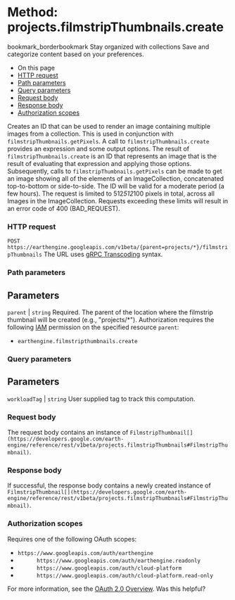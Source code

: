  
#  Method: projects.filmstripThumbnails.create 
bookmark_borderbookmark Stay organized with collections  Save and categorize content based on your preferences.
  * On this page
  * [HTTP request](https://developers.google.com/earth-engine/reference/rest/v1beta/projects.filmstripThumbnails/create#http-request)
  * [Path parameters](https://developers.google.com/earth-engine/reference/rest/v1beta/projects.filmstripThumbnails/create#path-parameters)
  * [Query parameters](https://developers.google.com/earth-engine/reference/rest/v1beta/projects.filmstripThumbnails/create#query-parameters)
  * [Request body](https://developers.google.com/earth-engine/reference/rest/v1beta/projects.filmstripThumbnails/create#request-body)
  * [Response body](https://developers.google.com/earth-engine/reference/rest/v1beta/projects.filmstripThumbnails/create#response-body)
  * [Authorization scopes](https://developers.google.com/earth-engine/reference/rest/v1beta/projects.filmstripThumbnails/create#authorization-scopes)


Creates an ID that can be used to render an image containing multiple images from a collection.
This is used in conjunction with `filmstripThumbnails.getPixels`. A call to `filmstripThumbnails.create` provides an expression and some output options. The result of `filmstripThumbnails.create` is an ID that represents an image that is the result of evaluating that expression and applying those options. Subsequently, calls to `filmstripThumbnails.getPixels` can be made to get an image showing all of the elements of an ImageCollection, concatenated top-to-bottom or side-to-side. The ID will be valid for a moderate period (a few hours).
The request is limited to 512*512*100 pixels in total, across all Images in the ImageCollection. Requests exceeding these limits will result in an error code of 400 (BAD_REQUEST).
### HTTP request
`POST https://earthengine.googleapis.com/v1beta/{parent=projects/*}/filmstripThumbnails`
The URL uses [gRPC Transcoding](https://google.aip.dev/127) syntax.
### Path parameters
Parameters  
---  
`parent` |  `string` Required. The parent of the location where the filmstrip thumbnail will be created (e.g., "projects/*"). Authorization requires the following [IAM](https://cloud.google.com/iam/docs/) permission on the specified resource `parent`:
  * `earthengine.filmstripthumbnails.create`

  
### Query parameters
Parameters  
---  
`workloadTag` |  `string` User supplied tag to track this computation.  
### Request body
The request body contains an instance of `FilmstripThumbnail[](https://developers.google.com/earth-engine/reference/rest/v1beta/projects.filmstripThumbnails#FilmstripThumbnail)`.
### Response body
If successful, the response body contains a newly created instance of `FilmstripThumbnail[](https://developers.google.com/earth-engine/reference/rest/v1beta/projects.filmstripThumbnails#FilmstripThumbnail)`.
### Authorization scopes
Requires one of the following OAuth scopes:
  * `https://www.googleapis.com/auth/earthengine`
  * `      https://www.googleapis.com/auth/earthengine.readonly`
  * `      https://www.googleapis.com/auth/cloud-platform`
  * `      https://www.googleapis.com/auth/cloud-platform.read-only`


For more information, see the [OAuth 2.0 Overview](https://developers.google.com/identity/protocols/OAuth2).
Was this helpful?
